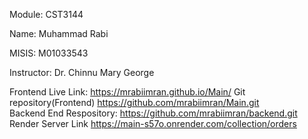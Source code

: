 Module: CST3144

Name: Muhammad Rabi

MISIS: M01033543

Instructor: Dr. Chinnu Mary George





Frontend Live Link:          https://mrabiimran.github.io/Main/
Git repository(Frontend)       https://github.com/mrabiimran/Main.git  
Backend End Respository:    https://github.com/mrabiimran/backend.git
Render Server Link          https://main-s57o.onrender.com/collection/orders
